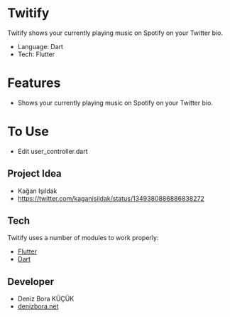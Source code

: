 # Twitify
Twitify shows your currently playing music on Spotify on your Twitter bio.
 - Language: Dart
 - Tech: Flutter

# Features

 - Shows your currently playing music on Spotify on your Twitter bio.
 
 
 # To Use

 - Edit user_controller.dart


## Project Idea

-   Kağan Işıldak
-   https://twitter.com/kaganisildak/status/1349380886886838272

## Tech

Twitify uses a number of modules to work properly:

 - [Flutter](https://flutter.dev/)
 - [Dart](https://dart.dev/)

## Developer

 - Deniz Bora KÜÇÜK
 - [denizbora.net](https://denizbora.net/)
